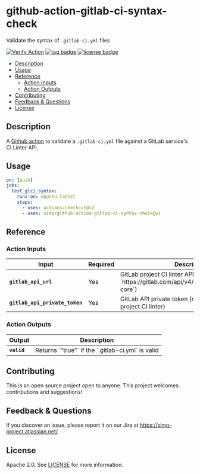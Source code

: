 # github-action-gitlab-ci-syntax-check
Validate the syntax of `.gitlab-ci.yml` files

[![Verify Action](https://github.com/simp/github-action-gitlab-ci-syntax-check/workflows/Verify%20Action/badge.svg)](https://github.com/simp/github-action-gitlab-ci-syntax-check/actions?query=workflow%3A%22Verify+Action%22)
[![tag badge](https://img.shields.io/github/v/tag/simp/github-action-gitlab-ci-syntax-check)](https://github.com/simp/github-action-gitlab-ci-syntax-check/tags)
[![license badge](https://img.shields.io/github/license/simp/github-action-gitlab-ci-syntax-check)](./LICENSE)


<!-- vim-markdown-toc GFM -->

* [Description](#description)
* [Usage](#usage)
* [Reference](#reference)
  * [Action Inputs](#action-inputs)
  * [Action Outputs](#action-outputs)
* [Contributing](#contributing)
* [Feedback & Questions](#feedback--questions)
* [License](#license)

<!-- vim-markdown-toc -->

## Description

A [Github action] to validate a `.gitlab-ci.yml` file against a GitLab
service's CI Linter API.

## Usage

```yaml
on: [push]
jobs:
  test_glci_syntax:
    runs-on: ubuntu-latest
    steps:
      - uses: actions/checkout@v2
      - uses: simp/github-action-gitlab-ci-syntax-check@v1
```

## Reference

### Action Inputs

<table>
  <thead>
    <tr>
      <th>Input</th>
      <th>Required</th>
      <th>Description</th>
    </tr>
  </thead>

  <tr>
    <td><strong><code>gitlab_api_url</code></strong></td>
    <td>Yes</td>
    <td>GitLab project CI linter API endpoint (example: `https://gitlab.com/api/v4/projects/simp%2Fsimp-core`)</td>
  </tr>

  <tr>
    <td><strong><code>gitlab_api_private_token</code></strong></td>
    <td>Yes</td>
    <td>GitLab API private token (necessary to access project CI linter)</td>
  </tr>
</table>


### Action Outputs

<table>
  <thead>
    <tr>
      <th>Output</th>
      <th>Description</th>
    </tr>
  </thead>

  <tr>
    <td><strong><code>valid</code></strong></td>
    <td>Returns `"true"` if the `.gitlab-ci.yml` is valid</td>
  </tr>
</table>


## Contributing

This is an open source project open to anyone. This project welcomes
contributions and suggestions!

## Feedback & Questions

If you discover an issue, please report it on our Jira at
https://simp-project.atlassian.net/

## License

Apache 2.0, See [LICENSE](https://github.com/simp/github-action-gitlab-ci-syntax-check/blob/main/LICENSE) for more information.

[GitHub action]: https://github.com/features/actions
